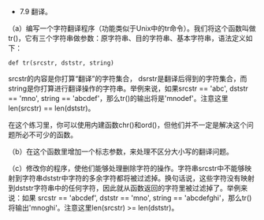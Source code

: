 * 7.9 翻译。

（a）编写一个字符翻译程序（功能类似于Unix中的tr命令）。我们将这个函数叫做tr()，它有三个字符串做参数：原字符串、目的字符串、基本字符串，语法定义如下：

```def tr(srcstr, dststr, string)```

srcstr的内容是你打算“翻译”的字符集合， dsrstr是翻译后得到的字符集合，而string是你打算进行翻译操作的字符串。举例来说，如果srcstr == 'abc', dststr == 'mno', string == 'abcdef'，那么tr()的输出将是'mnodef'。注意这里len(srcstr) == len(dststr)。

在这个练习里，你可以使用内建函数chr()和ord()，但他们并不一定是解决这个问题所必不可少的函数。

（b）在这个函数里增加一个标志参数，来处理不区分大小写的翻译问题。

（c）修改你的程序，使他们能够处理删除字符的操作。字符串srcstr中不能够映射到字符串dststr中字符的多余字符都将被过滤掉。换句话说，这些字符没有映射到dststr字符串中的任何字符，因此就从函数返回的字符里被过滤掉了。举例来说：如果 srcstr == 'abcdef', dststr == 'mno', string == 'abcdefghi'，那么tr()将输出'mnoghi'。注意这里len(srcstr) >= len(dststr)。